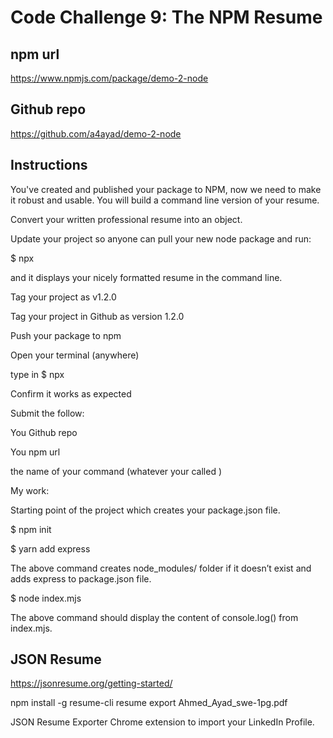# Code Challenge 9: The NPM Resume 

## npm url
https://www.npmjs.com/package/demo-2-node

## Github repo
https://github.com/a4ayad/demo-2-node

## Instructions
You've created and published your package to NPM, now we need to make it robust and usable. You will build a command line version of your resume. 

Convert your written professional resume into an object. 

Update your project so anyone can pull your new node package and run: 

$ npx <some command name> 

and it displays your nicely formatted resume in the command line. 

Tag your project as v1.2.0 

Tag your project in Github as version 1.2.0 

Push your package to npm 

Open your terminal (anywhere) 

type in $ npx <some command name>  

Confirm it works as expected 

Submit the follow: 

You Github repo 

You npm url 

the name of your command 
(whatever your called <some command name>) 

My work:

Starting point of the project which creates your package.json file. 


$ npm init 

$ yarn add express 

The above command creates node_modules/ folder if it doesn’t exist and adds express to package.json file. 

$ node index.mjs 

The above command should display the content of console.log() from index.mjs. 

## JSON Resume
https://jsonresume.org/getting-started/

npm install -g resume-cli
resume export Ahmed_Ayad_swe-1pg.pdf


JSON Resume Exporter 
 Chrome extension to import your LinkedIn Profile.